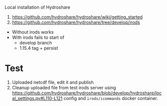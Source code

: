 Local installation of Hydroshare

1. https://github.com/hydroshare/hydroshare/wiki/getting_started
2. https://github.com/hydroshare/hydroshare/tree/develop/irods

* Without irods works
* With irods fails to start of 
  * develop branch
  * 1.15.4 tag + persist

# Test

1. Uploaded netcdf file, edit it and publish
2. Cleanup uploaded file from test irods server using 
https://github.com/hydroshare/hydroshare/blob/develop/hydroshare/local_settings.py#L110-L121 config and `irods/icommands` docker container.
